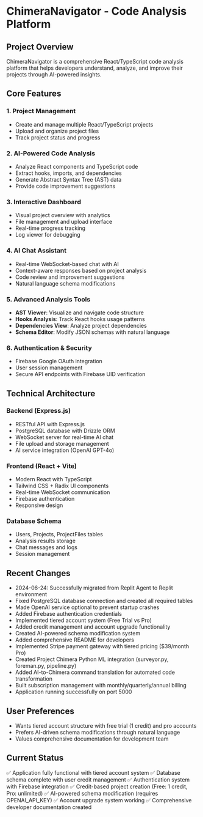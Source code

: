 # ChimeraNavigator - Code Analysis Platform

## Project Overview
ChimeraNavigator is a comprehensive React/TypeScript code analysis platform that helps developers understand, analyze, and improve their projects through AI-powered insights.

## Core Features

### 1. **Project Management**
- Create and manage multiple React/TypeScript projects
- Upload and organize project files
- Track project status and progress

### 2. **AI-Powered Code Analysis**
- Analyze React components and TypeScript code
- Extract hooks, imports, and dependencies
- Generate Abstract Syntax Tree (AST) data
- Provide code improvement suggestions

### 3. **Interactive Dashboard**
- Visual project overview with analytics
- File management and upload interface
- Real-time progress tracking
- Log viewer for debugging

### 4. **AI Chat Assistant**
- Real-time WebSocket-based chat with AI
- Context-aware responses based on project analysis
- Code review and improvement suggestions
- Natural language schema modifications

### 5. **Advanced Analysis Tools**
- **AST Viewer**: Visualize and navigate code structure
- **Hooks Analysis**: Track React hooks usage patterns
- **Dependencies View**: Analyze project dependencies
- **Schema Editor**: Modify JSON schemas with natural language

### 6. **Authentication & Security**
- Firebase Google OAuth integration
- User session management
- Secure API endpoints with Firebase UID verification

## Technical Architecture

### Backend (Express.js)
- RESTful API with Express.js
- PostgreSQL database with Drizzle ORM
- WebSocket server for real-time AI chat
- File upload and storage management
- AI service integration (OpenAI GPT-4o)

### Frontend (React + Vite)
- Modern React with TypeScript
- Tailwind CSS + Radix UI components
- Real-time WebSocket communication
- Firebase authentication
- Responsive design

### Database Schema
- Users, Projects, ProjectFiles tables
- Analysis results storage
- Chat messages and logs
- Session management

## Recent Changes
- 2024-06-24: Successfully migrated from Replit Agent to Replit environment
- Fixed PostgreSQL database connection and created all required tables
- Made OpenAI service optional to prevent startup crashes
- Added Firebase authentication credentials
- Implemented tiered account system (Free Trial vs Pro)
- Added credit management and account upgrade functionality
- Created AI-powered schema modification system
- Added comprehensive README for developers
- Implemented Stripe payment gateway with tiered pricing ($39/month Pro)
- Created Project Chimera Python ML integration (surveyor.py, foreman.py, pipeline.py)
- Added AI-to-Chimera command translation for automated code transformation
- Built subscription management with monthly/quarterly/annual billing
- Application running successfully on port 5000

## User Preferences
- Wants tiered account structure with free trial (1 credit) and pro accounts
- Prefers AI-driven schema modifications through natural language
- Values comprehensive documentation for development team

## Current Status
✅ Application fully functional with tiered account system
✅ Database schema complete with user credit management
✅ Authentication system with Firebase integration
✅ Credit-based project creation (Free: 1 credit, Pro: unlimited)
✅ AI-powered schema modification (requires OPENAI_API_KEY)
✅ Account upgrade system working
✅ Comprehensive developer documentation created